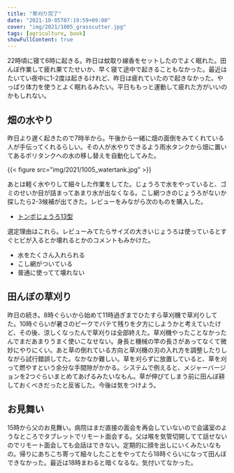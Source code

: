 ```yaml
---
title: "草刈り完了"
date: "2021-10-05T07:19:59+09:00"
cover: "img/2021/1005_grasscutter.jpg"
tags: [agriculture, book]
showFullContent: true
---
```


22時頃に寝て6時に起きる。昨日は蚊取り線香をセットしたのでよく眠れた。田んぼ作業して疲れ果てたせいか、早く寝て途中で起きることもなかった。最近はたいてい夜中に1-2度は起きるけれど、昨日は疲れていたので起きなかった。やっぱり体力を使うとよく眠れるみたい。平日ももっと運動して疲れた方がいいのかもしれない。

## 畑の水やり

昨日より遅く起きたので7時半から。午後から一緒に畑の面倒をみてくれている人が手伝ってくれるらしい。その人が水やりできるよう雨水タンクから畑に置いてあるポリタンクへの水の移し替えを自動化してみた。

{{< figure src="img/2021/1005_watertank.jpg" >}}

あとは軽く水やりして細々した作業をしてた。じょうろで水をやっていると、ゴミのせいか目が詰まってあまり水が出なくなる。こし網つきのじょうろがないか探したら2-3候補が出てきた。レビューをみながら次のものを購入した。

* [トンボじょうろ13型](https://www.amazon.co.jp/gp/product/B00762ACJE/)

選定理由はこれら。レビューみてたらサイズの大きいじょうろは使っているとすぐヒビが入るとか壊れるとかのコメントもみかけた。

* 水をたくさん入れられる
* こし網がついている
* 普通に使ってて壊れない

## 田んぼの草刈り

昨日の続き。8時ぐらいから始めて11時過ぎまでひたすら草刈機で草刈りしてた。10時ぐらいが暑さのピークでバテて残りを夕方にしようかと考えていたけど、その後、涼しくなったんで草刈りは全部終えた。草刈機やったことなかったんでまだあまりうまく使いこなせない。身長と機械の竿の長さがあってなくて微妙にやりにくい。あと草の倒れている方向と草刈機の刃の入れ方を調整したりしながら試行錯誤してた。なかなか難しい。草を刈らずに放置していると、草を刈って燃やすという余分な手間隙がかかる。システムで例えると、メジャーバージョンを2つぐらいまとめてあげるみたいなもん。草が伸びてしまう前に田んぼ耕しておくべきだったと反省した。今後は気をつけよう。

## お見舞い

15時から父のお見舞い。病院はまだ直接の面会を再会していないので会議室のようなところでタブレットでリモート面会する。父は喉を気管切開してて話せないのでリモート面会しても会話はできない。定期的に顔を出しにいくみたいなもの。帰りにあちこち寄って細々したことをやってたら18時ぐらいになって田んぼできなかった。最近は18時まわると暗くなるな。気付いてなかった。

